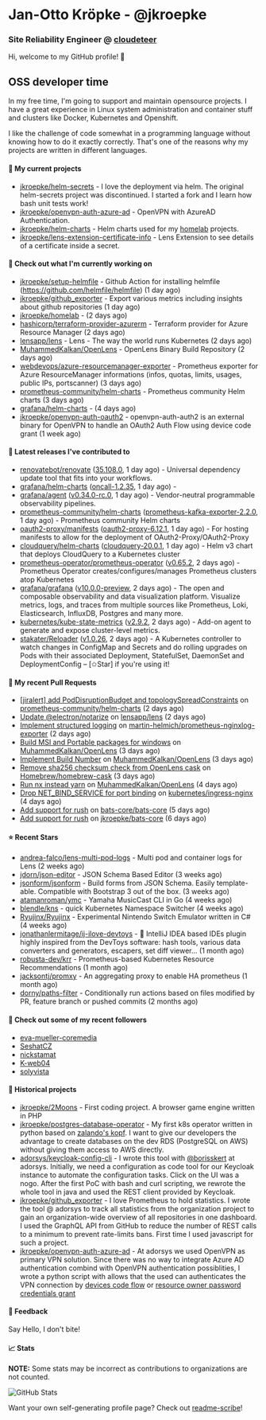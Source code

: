 # Jan-Otto Kröpke - @jkroepke
### Site Reliability Engineer @ [cloudeteer](https://cloudeteer.de/)

Hi, welcome to my GitHub profile! 👋

## OSS developer time
In my free time, I'm going to support and maintain opensource projects. I have a great experience in Linux system administration and container stuff and clusters like Docker, Kubernetes and Openshift.

I like the challenge of code somewhat in a programming language without knowing how to do it exactly correctly. That's one of the reasons why my projects are written in different languages.

#### 🌱 My current projects
- [jkroepke/helm-secrets](https://github.com/jkroepke/helm-secrets) - I love the deployment via helm. The original helm-secrets project was discontinued. I started a fork and I learn how bash unit tests work!
- [jkroepke/openvpn-auth-azure-ad](https://github.com/jkroepke/openvpn-auth-azure-ad) - OpenVPN with AzureAD Authentication.
- [jkroepke/helm-charts](https://github.com/jkroepke/helm-charts) - Helm charts used for my [homelab](https://github.com/jkroepke/homelab) projects.
- [jkroepke/lens-extension-certificate-info](https://github.com/jkroepke/lens-extension-certificate-info) - Lens Extension to see details of a certificate inside a secret.

#### 👷 Check out what I'm currently working on

- [jkroepke/setup-helmfile](https://github.com/jkroepke/setup-helmfile) - Github Action for installing helmfile (https://github.com/helmfile/helmfile) (1 day ago)
- [jkroepke/github_exporter](https://github.com/jkroepke/github_exporter) - Export various metrics including insights about github repositories (1 day ago)
- [jkroepke/homelab](https://github.com/jkroepke/homelab) -  (2 days ago)
- [hashicorp/terraform-provider-azurerm](https://github.com/hashicorp/terraform-provider-azurerm) - Terraform provider for Azure Resource Manager (2 days ago)
- [lensapp/lens](https://github.com/lensapp/lens) - Lens - The way the world runs Kubernetes (2 days ago)
- [MuhammedKalkan/OpenLens](https://github.com/MuhammedKalkan/OpenLens) - OpenLens Binary Build Repository (2 days ago)
- [webdevops/azure-resourcemanager-exporter](https://github.com/webdevops/azure-resourcemanager-exporter) - Prometheus exporter for Azure ResourceManager informations (infos, quotas, limits, usages, public IPs, portscanner) (3 days ago)
- [prometheus-community/helm-charts](https://github.com/prometheus-community/helm-charts) - Prometheus community Helm charts (3 days ago)
- [grafana/helm-charts](https://github.com/grafana/helm-charts) -  (4 days ago)
- [jkroepke/openvpn-auth-oauth2](https://github.com/jkroepke/openvpn-auth-oauth2) - openvpn-auth-auth2 is an external binary for OpenVPN to handle an OAuth2 Auth Flow using device code grant (1 week ago)

#### 🔭 Latest releases I've contributed to

- [renovatebot/renovate](https://github.com/renovatebot/renovate) ([35.108.0](https://github.com/renovatebot/renovate/releases/tag/35.108.0), 1 day ago) - Universal dependency update tool that fits into your workflows.
- [grafana/helm-charts](https://github.com/grafana/helm-charts) ([oncall-1.2.35](https://github.com/grafana/helm-charts/releases/tag/oncall-1.2.35), 1 day ago) - 
- [grafana/agent](https://github.com/grafana/agent) ([v0.34.0-rc.0](https://github.com/grafana/agent/releases/tag/v0.34.0-rc.0), 1 day ago) - Vendor-neutral programmable observability pipelines.
- [prometheus-community/helm-charts](https://github.com/prometheus-community/helm-charts) ([prometheus-kafka-exporter-2.2.0](https://github.com/prometheus-community/helm-charts/releases/tag/prometheus-kafka-exporter-2.2.0), 1 day ago) - Prometheus community Helm charts
- [oauth2-proxy/manifests](https://github.com/oauth2-proxy/manifests) ([oauth2-proxy-6.12.1](https://github.com/oauth2-proxy/manifests/releases/tag/oauth2-proxy-6.12.1), 1 day ago) - For hosting manifests to allow for the deployment of OAuth2-Proxy/OAuth2-Proxy
- [cloudquery/helm-charts](https://github.com/cloudquery/helm-charts) ([cloudquery-20.0.1](https://github.com/cloudquery/helm-charts/releases/tag/cloudquery-20.0.1), 1 day ago) - Helm v3 chart that deploys CloudQuery to a Kubernetes cluster
- [prometheus-operator/prometheus-operator](https://github.com/prometheus-operator/prometheus-operator) ([v0.65.2](https://github.com/prometheus-operator/prometheus-operator/releases/tag/v0.65.2), 2 days ago) - Prometheus Operator creates/configures/manages Prometheus clusters atop Kubernetes
- [grafana/grafana](https://github.com/grafana/grafana) ([v10.0.0-preview](https://github.com/grafana/grafana/releases/tag/v10.0.0-preview), 2 days ago) - The open and composable observability and data visualization platform. Visualize metrics, logs, and traces from multiple sources like Prometheus, Loki, Elasticsearch, InfluxDB, Postgres and many more. 
- [kubernetes/kube-state-metrics](https://github.com/kubernetes/kube-state-metrics) ([v2.9.2](https://github.com/kubernetes/kube-state-metrics/releases/tag/v2.9.2), 2 days ago) - Add-on agent to generate and expose cluster-level metrics.
- [stakater/Reloader](https://github.com/stakater/Reloader) ([v1.0.26](https://github.com/stakater/Reloader/releases/tag/v1.0.26), 2 days ago) - A Kubernetes controller to watch changes in ConfigMap and Secrets and do rolling upgrades on Pods with their associated Deployment, StatefulSet, DaemonSet and DeploymentConfig – [✩Star] if you&#39;re using it!

#### 🔨 My recent Pull Requests

- [[jiralert] add PodDisruptionBudget and topologySpreadConstraints](https://github.com/prometheus-community/helm-charts/pull/3452) on [prometheus-community/helm-charts](https://github.com/prometheus-community/helm-charts) (2 days ago)
- [Update @electron/notarize](https://github.com/lensapp/lens/pull/7813) on [lensapp/lens](https://github.com/lensapp/lens) (2 days ago)
- [Implement structured logging](https://github.com/martin-helmich/prometheus-nginxlog-exporter/pull/331) on [martin-helmich/prometheus-nginxlog-exporter](https://github.com/martin-helmich/prometheus-nginxlog-exporter) (2 days ago)
- [Build MSI and Portable packages for windows](https://github.com/MuhammedKalkan/OpenLens/pull/150) on [MuhammedKalkan/OpenLens](https://github.com/MuhammedKalkan/OpenLens) (3 days ago)
- [Implement Build Number](https://github.com/MuhammedKalkan/OpenLens/pull/149) on [MuhammedKalkan/OpenLens](https://github.com/MuhammedKalkan/OpenLens) (3 days ago)
- [Remove sha256 checksum check from OpenLens cask](https://github.com/Homebrew/homebrew-cask/pull/148115) on [Homebrew/homebrew-cask](https://github.com/Homebrew/homebrew-cask) (3 days ago)
- [Run nx instead yarn](https://github.com/MuhammedKalkan/OpenLens/pull/147) on [MuhammedKalkan/OpenLens](https://github.com/MuhammedKalkan/OpenLens) (4 days ago)
- [Drop NET_BIND_SERVICE for port binding](https://github.com/kubernetes/ingress-nginx/pull/10004) on [kubernetes/ingress-nginx](https://github.com/kubernetes/ingress-nginx) (4 days ago)
- [Add support for rush](https://github.com/bats-core/bats-core/pull/729) on [bats-core/bats-core](https://github.com/bats-core/bats-core) (5 days ago)
- [Add support for rush](https://github.com/jkroepke/bats-core/pull/1) on [jkroepke/bats-core](https://github.com/jkroepke/bats-core) (6 days ago)

#### ⭐ Recent Stars

- [andrea-falco/lens-multi-pod-logs](https://github.com/andrea-falco/lens-multi-pod-logs) - Multi pod and container logs for Lens (2 weeks ago)
- [jdorn/json-editor](https://github.com/jdorn/json-editor) - JSON Schema Based Editor (3 weeks ago)
- [jsonform/jsonform](https://github.com/jsonform/jsonform) - Build forms from JSON Schema. Easily template-able. Compatible with Bootstrap 3 out of the box. (3 weeks ago)
- [atamanroman/ymc](https://github.com/atamanroman/ymc) - Yamaha MusicCast CLI in Go (4 weeks ago)
- [blendle/kns](https://github.com/blendle/kns) - quick Kubernetes Namespace Switcher (4 weeks ago)
- [Ryujinx/Ryujinx](https://github.com/Ryujinx/Ryujinx) - Experimental Nintendo Switch Emulator written in C# (4 weeks ago)
- [jonathanlermitage/ij-ilove-devtoys](https://github.com/jonathanlermitage/ij-ilove-devtoys) - 🧩 IntelliJ IDEA based IDEs plugin highly inspired from the DevToys software: hash tools, various data converters and generators, escapers, set diff viewer... (1 month ago)
- [robusta-dev/krr](https://github.com/robusta-dev/krr) - Prometheus-based Kubernetes Resource Recommendations (1 month ago)
- [jacksontj/promxy](https://github.com/jacksontj/promxy) - An aggregating proxy to enable HA prometheus (1 month ago)
- [dorny/paths-filter](https://github.com/dorny/paths-filter) - Conditionally run actions based on files modified by PR, feature branch or pushed commits (2 months ago)

#### 👯 Check out some of my recent followers

- [eva-mueller-coremedia](https://github.com/eva-mueller-coremedia)
- [SeshatCZ](https://github.com/SeshatCZ)
- [nickstamat](https://github.com/nickstamat)
- [K-web04](https://github.com/K-web04)
- [solyvista](https://github.com/solyvista)

#### 📜 Historical projects
- [jkroepke/2Moons](https://github.com/jkroepke/2Moons) - First coding project. A browser game engine written in PHP
- [jkroepke/postgres-database-operator](https://github.com/jkroepke/postgres-database-operator) - My first k8s operator written in python based on [zalando's kopf](https://github.com/zalando-incubator/kopf). I want to give our developers the advantage to create databases on the dev RDS (PostgreSQL on AWS) without giving them access to AWS directly.
- [adorsys/keycloak-config-cli](https://github.com/adorsys/keycloak-config-cli) - I wrote this tool with [@borisskert](https://github.com/borisskert) at adorsys. Initially, we need a configuration as code tool for our Keycloak instance to automate the configuration tasks. Click on the UI was a nogo. After the first PoC with bash and curl scripting, we rewrote the whole tool in java and used the REST client provided by Keycloak.
- [jkroepke/github_exporter](https://github.com/jkroepke/github_exporter) - I love Prometheus to hold statistics. I wrote the tool @ adorsys to track all statistics from the organization project to gain an organization-wide overview of all repositories in one dashboard. I used the GraphQL API from GitHub to reduce the number of REST calls to a minimum to prevent rate-limits bans. First time I used javascript for such a project.
- [jkroepke/openvpn-auth-azure-ad](https://github.com/jkroepke/openvpn-auth-azure-ad) - At adorsys we used OpenVPN as primary VPN solution. Since there was no way to integrate Azure AD authentication combind with OpenVPN authentication possiblities, I wrote a python script with allows that the used can authenticates the VPN connection by [devices code flow](https://docs.microsoft.com/en-us/azure/active-directory/develop/v2-oauth2-device-code) or [resource owner password credentials grant](https://docs.microsoft.com/en-us/azure/active-directory/develop/v2-oauth-ropc)

#### 💬 Feedback

Say Hello, I don't bite!

#### 📈 Stats

**NOTE:** Some stats may be incorrect as contributions to organizations
are not counted.

![GitHub Stats](https://github-readme-stats.vercel.app/api?username=jkroepke&count_private=false&theme=tokyonight&show_icons=true)

Want your own self-generating profile page? Check out [readme-scribe](https://github.com/muesli/readme-scribe)!
